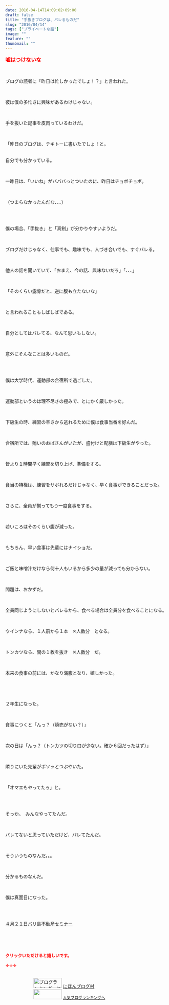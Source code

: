 ```yaml
---
date: 2016-04-14T14:09:02+09:00
draft: false
title: "手抜きブログは、バレるものだ"
slug: "2016/04/14"
tags: ["プライベートな話"]
image: ""
feature: ""
thumbnail: ""
---
```

<p><font color="#ff0000" size="3"><strong>嘘はつけないな</strong></font></p><br/><p>ブログの読者に「昨日は忙しかったでしょ！？」と言われた。</p><br/><p>彼は僕の多忙さに興味があるわけじゃない。</p><br/><p>手を抜いた記事を皮肉っているわけだ。</p><br/><p>「昨日のブログは、テキトーに書いたでしょ！と。</p><p><br/>自分でも分かっている。</p><br/><p>一昨日は、「いいね」がバババっとついたのに、昨日はチョボチョボ。</p><br/><p>（つまらなかったんだな、、、）</p><br/><p><br/>僕の場合、「手抜き」と「真剣」が分かりやすいようだ。</p><br/><p>ブログだけじゃなく、仕事でも、趣味でも、人づき合いでも、すぐバレる。</p><br/><p>他人の話を聞いていて、「おまえ、今の話、興味ないだろ」「、、、」</p><br/><p>「そのくらい露骨だと、逆に腹も立たないな」</p><br/><p>と言われることもしばしばである。</p><br/><p>自分としてはバレてる、なんて思いもしない。</p><br/><p>意外にそんなことは多いものだ。</p><br/><p><br/>僕は大学時代、運動部の合宿所で過ごした。</p><br/><p>運動部というのは理不尽さの極みで、とにかく厳しかった。</p><br/><p>下級生の時、練習の辛さから逃れるために僕は食事当番を好んだ。</p><br/><p>合宿所では、賄いのおばさんがいたが、盛付けと配膳は下級生がやった。</p><br/><p>皆より１時間早く練習を切り上げ、準備をする。</p><br/><p>食当の特権は、練習をサボれるだけじゃなく、早く食事ができることだった。</p><br/><p>さらに、全員が揃ってもう一度食事をする。</p><br/><p>若いころはそのくらい腹が減った。</p><p><br/></p><p>もちろん、早い食事は先輩にはナイショだ。</p><br/><p>ご飯と味噌汁だけなら何十人もいるから多少の量が減っても分からない。</p><br/><p>問題は、おかずだ。</p><br/><p>全員同じようにしないとバレるから、食べる場合は全員分を食べることになる。</p><br/><p>ウインナなら、１人前から１本　✕人数分　となる。</p><br/><p>トンカツなら、間の１枚を抜き　✕人数分　だ。</p><br/><p>本来の食事の前には、かなり満腹となり、嬉しかった。</p><p><br/></p><br/><p>２年生になった。</p><br/><p>食事につくと「んっ？（焼売がない？）」</p><br/><p>次の日は「んっ？（トンカツの切り口が少ない。確か６回だったはず）」</p><br/><p>隣りにいた先輩がボソッとつぶやいた。</p><br/><p>「オマエもやってたろ」と。</p><br/><p><br/>そっか。　みんなやってたんだ。</p><br/><p>バレてないと思っていただけど、バレてたんだ。</p><br/><p>そういうものなんだ。。。</p><br/><p>分かるものなんだ。</p><br/><p>僕は真面目になった。</p><br/><br/><p><a href="iin.co.jp" target="_blank">４月２１日バリ島不動産セミナー</a> <a href="iin.co.jp"></a></p><br/><br/><br/><p><font color="#ff0000" size="2"><strong>クリックいただけると嬉しいです。<br/></strong></font></p><p><font color="#ff0000" size="2"><strong>↓↓↓</strong></font></p><p><br/><a href="ranking.html" target="_blank"><img border="0" alt="ブログランキング・にほんブログ村へ" src="data:image/svg+xml;charset=utf-8,%3Csvg%20xmlns%3D%22http%3A%2F%2Fwww.w3.org%2F2000%2Fsvg%22%20title%3D%22Placeholder%20for%20Images%22%20role%3D%22presentation%22%20viewBox%3D%220%200%2088%2031%22%20%2F%3E" width="88" height="31" data-src="https://img-proxy.blog-video.jp/images?url=http%3A%2F%2Fwww.blogmura.com%2Fimg%2Fwww88_31.gif" style="aspect-ratio: auto 88 / 31;"/><noscript><img border="0" alt="ブログランキング・にほんブログ村へ" src="https://img-proxy.blog-video.jp/images?url=http%3A%2F%2Fwww.blogmura.com%2Fimg%2Fwww88_31.gif" width="88" height="31"></noscript></a> <a href="ranking.html" target="_blank">にほんブログ村</a> <br/><a title="人気ブログランキングへ" href="link.php?1804582"><img border="0" src="data:image/svg+xml;charset=utf-8,%3Csvg%20xmlns%3D%22http%3A%2F%2Fwww.w3.org%2F2000%2Fsvg%22%20title%3D%22Placeholder%20for%20Images%22%20role%3D%22presentation%22%20viewBox%3D%220%200%2088%2031%22%20%2F%3E" width="88" height="31" data-src="https://blog.with2.net/img/banner/banner_22.gif" style="aspect-ratio: auto 88 / 31;"/><noscript><img border="0" src="https://blog.with2.net/img/banner/banner_22.gif" width="88" height="31"></noscript></a> <a style="FONT-SIZE: 12px" href="link.php?1804582">人気ブログランキングへ</a> </p>


